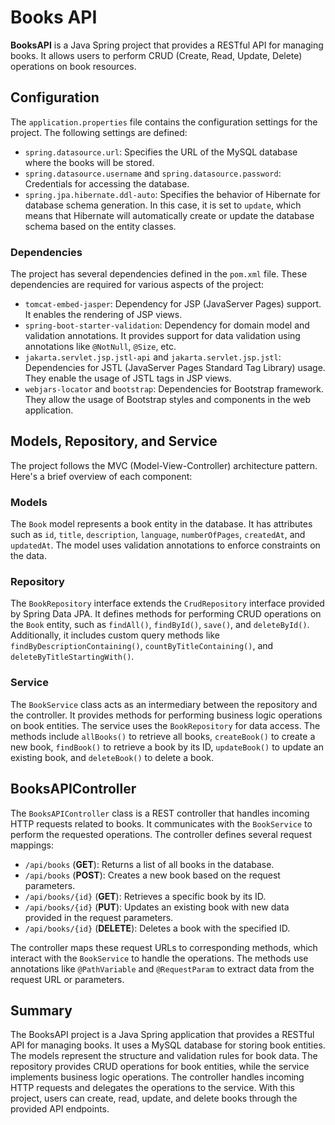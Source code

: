 # Books API

**BooksAPI** is a Java Spring project that provides a RESTful API for managing books. It allows users to perform CRUD (Create, Read, Update, Delete) operations on book resources.

## Configuration

The `application.properties` file contains the configuration settings for the project. The following settings are defined:

- `spring.datasource.url`: Specifies the URL of the MySQL database where the books will be stored.
- `spring.datasource.username` and `spring.datasource.password`: Credentials for accessing the database.
- `spring.jpa.hibernate.ddl-auto`: Specifies the behavior of Hibernate for database schema generation. In this case, it is set to `update`, which means that Hibernate will automatically create or update the database schema based on the entity classes.

### Dependencies

The project has several dependencies defined in the `pom.xml` file. These dependencies are required for various aspects of the project:

- `tomcat-embed-jasper`: Dependency for JSP (JavaServer Pages) support. It enables the rendering of JSP views.
- `spring-boot-starter-validation`: Dependency for domain model and validation annotations. It provides support for data validation using annotations like `@NotNull`, `@Size`, etc.
- `jakarta.servlet.jsp.jstl-api` and `jakarta.servlet.jsp.jstl`: Dependencies for JSTL (JavaServer Pages Standard Tag Library) usage. They enable the usage of JSTL tags in JSP views.
- `webjars-locator` and `bootstrap`: Dependencies for Bootstrap framework. They allow the usage of Bootstrap styles and components in the web application.

## Models, Repository, and Service

The project follows the MVC (Model-View-Controller) architecture pattern. Here's a brief overview of each component:

### Models

The `Book` model represents a book entity in the database. It has attributes such as `id`, `title`, `description`, `language`, `numberOfPages`, `createdAt`, and `updatedAt`. The model uses validation annotations to enforce constraints on the data.

### Repository

The `BookRepository` interface extends the `CrudRepository` interface provided by Spring Data JPA. It defines methods for performing CRUD operations on the `Book` entity, such as `findAll()`, `findById()`, `save()`, and `deleteById()`. Additionally, it includes custom query methods like `findByDescriptionContaining()`, `countByTitleContaining()`, and `deleteByTitleStartingWith()`.

### Service

The `BookService` class acts as an intermediary between the repository and the controller. It provides methods for performing business logic operations on book entities. The service uses the `BookRepository` for data access. The methods include `allBooks()` to retrieve all books, `createBook()` to create a new book, `findBook()` to retrieve a book by its ID, `updateBook()` to update an existing book, and `deleteBook()` to delete a book.

## BooksAPIController

The `BooksAPIController` class is a REST controller that handles incoming HTTP requests related to books. It communicates with the `BookService` to perform the requested operations. The controller defines several request mappings:

- `/api/books` (**GET**): Returns a list of all books in the database.
- `/api/books` (**POST**): Creates a new book based on the request parameters.
- `/api/books/{id}` (**GET**): Retrieves a specific book by its ID.
- `/api/books/{id}` (**PUT**): Updates an existing book with new data provided in the request parameters.
- `/api/books/{id}` (**DELETE**): Deletes a book with the specified ID.

The controller maps these request URLs to corresponding methods, which interact with the `BookService` to handle the operations. The methods use annotations like `@PathVariable` and `@RequestParam` to extract data from the request URL or parameters.

## Summary

The BooksAPI project is a Java Spring application that provides a RESTful API for managing books. It uses a MySQL database for storing book entities. The models represent the structure and validation rules for book data. The repository provides CRUD operations for book entities, while the service implements business logic operations. The controller handles incoming HTTP requests and delegates the operations to the service. With this project, users can create, read, update, and delete books through the provided API endpoints.